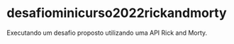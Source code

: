 # desafiominicurso2022rickandmorty
Executando um desafio proposto utilizando uma API Rick and Morty.
